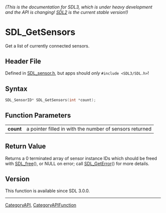 ###### (This is the documentation for SDL3, which is under heavy development and the API is changing! [SDL2](https://wiki.libsdl.org/SDL2/) is the current stable version!)
# SDL_GetSensors

Get a list of currently connected sensors.

## Header File

Defined in [SDL_sensor.h](https://github.com/libsdl-org/SDL/blob/main/include/SDL3/SDL_sensor.h), but apps should _only_ `#include <SDL3/SDL.h>`!

## Syntax

```c
SDL_SensorID* SDL_GetSensors(int *count);

```

## Function Parameters

|               |                                                         |
| ------------- | ------------------------------------------------------- |
| **count**     | a pointer filled in with the number of sensors returned |

## Return Value

Returns a 0 terminated array of sensor instance IDs which should be freed
with [SDL_free](SDL_free)(), or NULL on error; call
[SDL_GetError](SDL_GetError)() for more details.

## Version

This function is available since SDL 3.0.0.

----
[CategoryAPI](CategoryAPI), [CategoryAPIFunction](CategoryAPIFunction)

